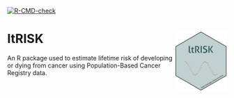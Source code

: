<!-- badges: start -->
  [![R-CMD-check](https://github.com/gigu003/ltRISK/actions/workflows/R-CMD-check.yaml/badge.svg)](https://github.com/gigu003/ltRISK/actions/workflows/R-CMD-check.yaml)
  <!-- badges: end -->
  
# ltRISK <img src="man/figures/logo.png" align="right" height="137" alt="ltRISK" />

An R package used to estimate lifetime risk of developing or dying from cancer using Population-Based Cancer Registry data.
